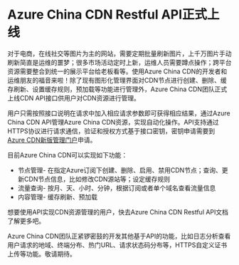 # Azure China CDN Restful API正式上线

对于电商，在线社交等图片为主的网站，需要定期批量刷新图片，上千万图片手动刷新简直是运维的噩梦；很多市场活动定时上新，运维人员需要蹲点操作；跨平台资源需要整合到统一的展示平台给老板看等。使用Azure China CDN的开发者和运维朋友的福音来啦！除了现有图形化管理界面对CDN节点进行创建、删除、缓存刷新、设置缓存规则，预加载等功能进行管理外，Azure China CDN团队正式上线CDN API接口供用户对CDN资源进行管理。

用户只需按照接口说明在请求中加入相应请求参数即可获得相应结果，通过Azure China CDN API管理Azure China CDN资源，实现自动化操作。API支持通过HTTPS协议进行请求通信，验证和授权方式基于接口密钥，密钥申请需要到[Azure CDN新版管理门户](https://www.azure.cn/documentation/articles/cdn-management-v2-portal-how-to-use/)申请。

目前Azure China CDN可以实现如下功能：

- 节点管理- 在指定Azure订阅下创建、删除、启用、禁用CDN节点；查询、更新CDN节点信息，比如修改CDN源站等；设定缓存规则
- 流量查询-  按月、天、小时、分钟，根据订阅或者单个域名查看流量信息
- 内容管理- 缓存刷新、预加载

想要使用API实现CDN资源管理的用户，快去Azure China CDN Restful API文档了解更多吧。

Azure China CDN团队正紧锣密鼓的开发其他基于API的功能，比如日志分析查看用户请求的地域、终端分布、热门URL、请求状态码分布等，HTTPS自定义证书上传等功能。敬请期待。

